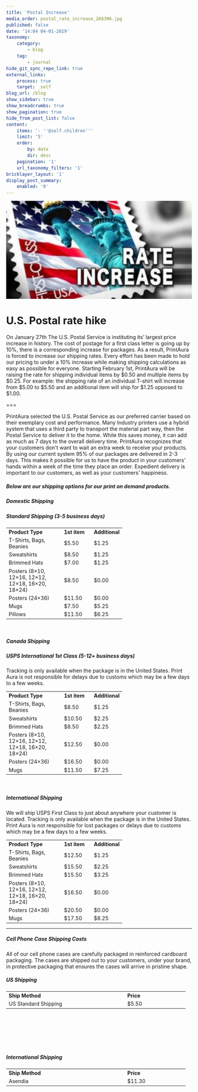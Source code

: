 ```yaml
---
title: 'Postal Increase'
media_order: postal_rate_increase_268396.jpg
published: false
date: '14:04 04-01-2019'
taxonomy:
    category:
        - blog
    tag:
        - journal
hide_git_sync_repo_link: true
external_links:
    process: true
    target: _self
blog_url: /blog
show_sidebar: true
show_breadcrumbs: true
show_pagination: true
hide_from_post_list: false
content:
    items: '- ''@self.children'''
    limit: '5'
    order:
        by: date
        dir: desc
    pagination: '1'
    url_taxonomy_filters: '1'
bricklayer_layout: '1'
display_post_summary:
    enabled: '0'
---
```


[![](postal_rate_increase_268396.jpg)](https://blog.printaura.com/blog/blog-posts/postal-increase)
# **U.S. Postal rate hike**

On January 27th The U.S. Postal Service is instituting its’ largest price increase in history. The cost of postage for a first class letter is going up by 10%, there is a corresponding increase for packages. As a result, PrintAura is forced to increase our shipping rates. Every effort has been made to hold our pricing to under a 10% increase while making shipping calculations as easy as possible for everyone. Starting February 1st, PrintAura will be raising the rate for shipping individual items by $0.50 and multiple items by $0.25. For example: the shipping rate of an individual T-shirt will increase from $5.00 to $5.50 and an additional item will ship for $1.25 opposed to $1.00.

===

PrintAura selected the U.S. Postal Service as our preferred carrier based on their exemplary cost and performance. Many Industry printers use a hybrid system that uses a third party to transport the material part way, then the Postal Service to deliver it to the home. While this saves money, it can add as much as 7 days to the overall delivery time. PrintAura recognizes that your customers don't want to wait an extra week to receive your products. By using our current system 95% of our packages are delivered in 2-3 days. This makes it possible for us to have the product in your customers' hands within a week of the time they place an order. Expedient delivery is important to our customers, as well as your customers' happiness.  



<h5>Below are our shipping options for our print on demand products.</h5>

<h5>Domestic Shipping</h5>
<h5>Standard Shipping (3-5 business days)</h5>
<table border="0" width="691" cellpadding="10">
<tbody>
<tr>
<td><strong>Product Type</strong></td>
<td><strong>1st item</strong></td>
<td><strong>Additional</strong></td>
</tr>
<tr>
<td width="136">T-Shirts, Bags, Beanies</td>
<td width="67">$5.50</td>
<td width="61">$1.25</td>
</tr>
<tr>
<td>Sweatshirts</td>
<td>$8.50</td>
<td>$1.25</td>
</tr>
<tr>
<td>Brimmed Hats</td>
<td>$7.00</td>
<td>$1.25</td>
</tr>
<tr>
<td>Posters (8&#215;10, 12&#215;16, 12&#215;12, 12&#215;18, 16&#215;20, 18&#215;24)</td>
<td>$8.50</td>
<td>$0.00</td>
</tr>
<tr>
<td>Posters (24&#215;36)</td>
<td>$11.50</td>
<td>$0.00</td>
</tr>
<tr>
<td>Mugs</td>
<td>$7.50</td>
<td>$5.25</td>
</tr>
<tr>
<td>Pillows</td>
<td>$11.50</td>
<td>$6.25</td>
</tr>
</tbody>
</table>
<p>&nbsp;</p>
<h5>Canada Shipping</h5>
<h5>USPS International 1st Class (5-12+ business days)</h5>
<p>Tracking is only available when the package is in the United States.  Print Aura is not responsible for delays due to customs which may be a few days to a few weeks.</p>
<table border="0" width="691" cellpadding="10">
<tbody>
<tr>
<td><strong>Product Type</strong></td>
<td><strong>1st item</strong></td>
<td><strong>Additional</strong></td>
</tr>
<tr>
<td width="136">T-Shirts, Bags, Beanies</td>
<td width="67">$8.50</td>
<td width="61">$1.25</td>
</tr>
<tr>
<td>Sweatshirts</td>
<td>$10.50</td>
<td>$2.25</td>
</tr>
<tr>
<td>Brimmed Hats</td>
<td>$8.50</td>
<td>$2.25</td>
</tr>
<tr>
<td>Posters (8&#215;10, 12&#215;16, 12&#215;12, 12&#215;18, 16&#215;20, 18&#215;24)</td>
<td>$12.50</td>
<td>$0.00</td>
</tr>
<tr>
<td>Posters (24&#215;36)</td>
<td>$16.50</td>
<td>$0.00</td>
</tr>
<tr>
<td>Mugs</td>
<td>$11.50</td>
<td>$7.25</td>
</tr>
</tbody>
</table>
<p>&nbsp;</p>
<h5></h5>
<h5>International Shipping</h5>
<p>We will ship USPS First Class to just about anywhere your customer is located. Tracking is only available when the package is in the United States.  Print Aura is not responsible for lost packages or delays due to customs which may be a few days to a few weeks.</p>
<table border="0" width="691" cellpadding="10">
<tbody>
<tr>
<td><strong>Product Type</strong></td>
<td><strong>1st item</strong></td>
<td><strong>Additional</strong></td>
</tr>
<tr>
<td width="136">T-Shirts, Bags, Beanies</td>
<td width="67">$12.50</td>
<td width="61">$1.25</td>
</tr>
<tr>
<td>Sweatshirts</td>
<td>$15.50</td>
<td>$2.25</td>
</tr>
<tr>
<td>Brimmed Hats</td>
<td>$15.50</td>
<td>$3.25</td>
</tr>
<tr>
<td>Posters (8&#215;10, 12&#215;16, 12&#215;12, 12&#215;18, 16&#215;20, 18&#215;24)</td>
<td>$16.50</td>
<td>$0.00</td>
</tr>
<tr>
<td>Posters (24&#215;36)</td>
<td>$20.50</td>
<td>$0.00</td>
</tr>
<tr>
<td>Mugs</td>
<td>$17.50</td>
<td>$8.25</td>
</tr>
</tbody>
</table>
<hr />
<h5>Cell Phone Case Shipping Costs</h5>
<p>All of our cell phone cases are carefully packaged in reinforced cardboard packaging. The cases are shipped out to your customers, under your brand, in protective packaging that ensures the cases will arrive in pristine shape.</p>
<h5>US Shipping</h5>
<table style="height: 119px;" border="0" width="667" cellpadding="10">
<tbody>
<tr>
<td width="308"><strong>Ship Method</strong></td>
<td width="151"><strong>Price</strong></td>
</tr>
<tr>
<td> US Standard Shipping</td>
<td>$5.50</td>
</tr>
</tbody>
</table>
<p>&nbsp;</p>
<h5>International Shipping</h5>
<table style="height: 119px;" border="0" width="667" cellpadding="10">
<tbody>
<tr>
<td width="308"><strong>Ship Method</strong></td>
<td width="151">  <strong>Price</strong></td>
</tr>
<tr>
<td>Asendia</td>
<td>$11.30</td>
</tr>
</tbody>
</table>